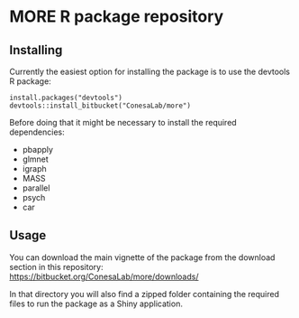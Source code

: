 # MORE R package repository

## Installing

Currently the easiest option for installing the package is to use the devtools R package:

    install.packages("devtools")
    devtools::install_bitbucket("ConesaLab/more")

Before doing that it might be necessary to install the required dependencies:

* pbapply
* glmnet
* igraph
* MASS
* parallel
* psych
* car

## Usage

You can download the main vignette of the package from the download section in this repository: https://bitbucket.org/ConesaLab/more/downloads/

In that directory you will also find a zipped folder containing the required files to run the package as a Shiny application.

